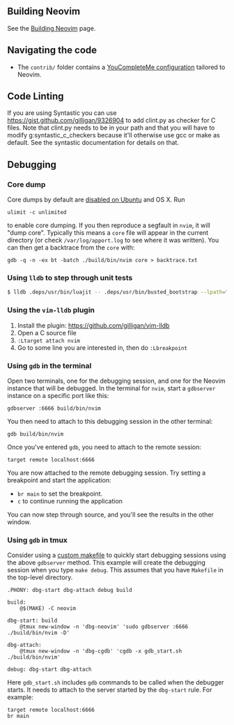 ## Building Neovim

See the [Building Neovim](Building-Neovim) page.

## Navigating the code

- The `contrib/` folder contains a [YouCompleteMe configuration](https://github.com/neovim/neovim/tree/master/contrib/YouCompleteMe) tailored to Neovim.

## Code Linting
If you are using Syntastic you can use https://gist.github.com/gilligan/9326904 to add clint.py as checker
for C files. Note that clint.py needs to be in your path and that you will have to modify g:syntastic_c_checkers because it'll otherwise use gcc or make as default. See the syntastic documentation for details on that.

## Debugging

### Core dump

Core dumps by default are [disabled on Ubuntu](http://stackoverflow.com/a/18368068/152142) and OS X. Run

    ulimit -c unlimited

to enable core dumping. If you then reproduce a segfault in `nvim`, it will "dump core". Typically this means a `core` file will appear in the current directory (or check `/var/log/apport.log` to see where it was written). You can then get a backtrace from the `core` with:

    gdb -q -n -ex bt -batch ./build/bin/nvim core > backtrace.txt

### Using `lldb` to step through unit tests

```bash
$ lldb .deps/usr/bin/luajit -- .deps/usr/bin/busted_bootstrap --lpath="./build/?.lua" --pattern=.moon test
```

### Using the `vim-lldb` plugin

  1. Install the plugin: https://github.com/gilligan/vim-lldb
  2. Open a C source file
  3. `:Ltarget attach nvim`
  4. Go to some line you are interested in, then do `:Lbreakpoint`

### Using `gdb` in the terminal

Open two terminals, one for the debugging session, and one for the Neovim instance that will be debugged.
In the terminal for `nvim`, start a `gdbserver` instance on a specific port like this:

    gdbserver :6666 build/bin/nvim

You then need to attach to this debugging session in the other terminal:

    gdb build/bin/nvim

Once you've entered `gdb`, you need to attach to the remote session:

    target remote localhost:6666

You are now attached to the remote debugging session. Try setting a breakpoint and start the application:

- `br main` to set the breakpoint.
- `c` to continue running the application

You can now step through source, and you'll see the results in the other window.

### Using `gdb` in tmux

Consider using a [custom makefile](https://github.com/neovim/neovim/wiki/Building-Neovim#custom-makefile) to quickly start debugging sessions using the above `gdbserver` method. This example will create the debugging session when you type `make debug`. This assumes that you have `Makefile` in the top-level directory.

```
.PHONY: dbg-start dbg-attach debug build

build:
	@$(MAKE) -C neovim

dbg-start: build
	@tmux new-window -n 'dbg-neovim' 'sudo gdbserver :6666 ./build/bin/nvim -D'

dbg-attach:
	@tmux new-window -n 'dbg-cgdb' 'cgdb -x gdb_start.sh ./build/bin/nvim'

debug: dbg-start dbg-attach
```

Here `gdb_start.sh` includes `gdb` commands to be called when the debugger starts. It needs to attach to the server started by the `dbg-start` rule. For example:

```
target remote localhost:6666
br main
```
